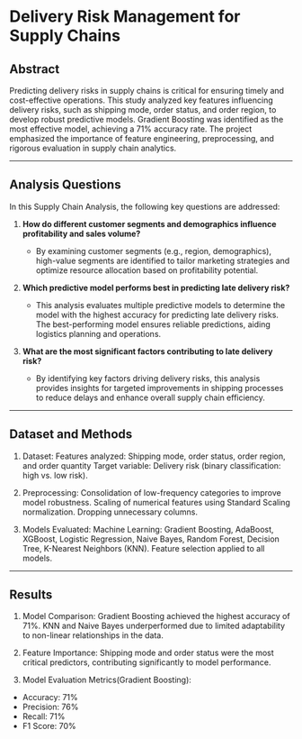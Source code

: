 # Delivery Risk Management for Supply Chains

## Abstract
Predicting delivery risks in supply chains is critical for ensuring timely and cost-effective operations. This study analyzed key features influencing delivery risks, such as shipping mode, order status, and order region, to develop robust predictive models. Gradient Boosting was identified as the most effective model, achieving a 71% accuracy rate. The project emphasized the importance of feature engineering, preprocessing, and rigorous evaluation in supply chain analytics.

---
## Analysis Questions
In this Supply Chain Analysis, the following key questions are addressed:

1) **How do different customer segments and demographics influence profitability and sales volume?**
   - By examining customer segments (e.g., region, demographics), high-value segments are identified to tailor marketing strategies and optimize resource allocation based on profitability potential.

2) **Which predictive model performs best in predicting late delivery risk?**
   - This analysis evaluates multiple predictive models to determine the model with the highest accuracy for predicting late delivery risks. The best-performing model ensures reliable predictions, aiding logistics planning and operations.

3) **What are the most significant factors contributing to late delivery risk?**
   - By identifying key factors driving delivery risks, this analysis provides insights for targeted improvements in shipping processes to reduce delays and enhance overall supply chain efficiency.

---
##  Dataset and Methods
1) Dataset:
Features analyzed: Shipping mode, order status, order region, and order quantity
Target variable: Delivery risk (binary classification: high vs. low risk).

2) Preprocessing:
Consolidation of low-frequency categories to improve model robustness.
Scaling of numerical features using Standard Scaling normalization.
Dropping unnecessary columns.

3) Models Evaluated:
Machine Learning: Gradient Boosting, AdaBoost, XGBoost, Logistic Regression, Naive Bayes, Random Forest, Decision Tree, K-Nearest Neighbors (KNN).
Feature selection applied to all models.

---

## Results
1) Model Comparison:
Gradient Boosting achieved the highest accuracy of 71%. KNN and Naive Bayes underperformed due to limited adaptability to non-linear relationships in the data.

2) Feature Importance:
Shipping mode and order status were the most critical predictors, contributing significantly to model performance.

3) Model Evaluation Metrics(Gradient Boosting):
- Accuracy: 71%
- Precision: 76%
- Recall: 71%
- F1 Score: 70%

